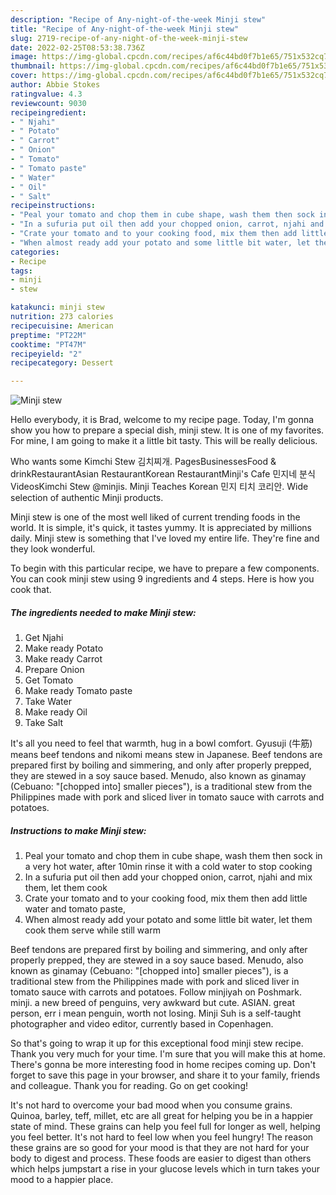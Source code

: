```yaml
---
description: "Recipe of Any-night-of-the-week Minji stew"
title: "Recipe of Any-night-of-the-week Minji stew"
slug: 2719-recipe-of-any-night-of-the-week-minji-stew
date: 2022-02-25T08:53:38.736Z
image: https://img-global.cpcdn.com/recipes/af6c44bd0f7b1e65/751x532cq70/minji-stew-recipe-main-photo.jpg
thumbnail: https://img-global.cpcdn.com/recipes/af6c44bd0f7b1e65/751x532cq70/minji-stew-recipe-main-photo.jpg
cover: https://img-global.cpcdn.com/recipes/af6c44bd0f7b1e65/751x532cq70/minji-stew-recipe-main-photo.jpg
author: Abbie Stokes
ratingvalue: 4.3
reviewcount: 9030
recipeingredient:
- " Njahi"
- " Potato"
- " Carrot"
- " Onion"
- " Tomato"
- " Tomato paste"
- " Water"
- " Oil"
- " Salt"
recipeinstructions:
- "Peal your tomato and chop them in cube shape, wash them then sock in a very hot water, after 10min rinse it with a cold water to stop cooking"
- "In a sufuria put oil then add your chopped onion, carrot, njahi and mix them, let them cook"
- "Crate your tomato and to your cooking food, mix them then add little water and tomato paste,"
- "When almost ready add your potato and some little bit water, let them cook them serve while still warm"
categories:
- Recipe
tags:
- minji
- stew

katakunci: minji stew 
nutrition: 273 calories
recipecuisine: American
preptime: "PT22M"
cooktime: "PT47M"
recipeyield: "2"
recipecategory: Dessert

---
```



![Minji stew](https://img-global.cpcdn.com/recipes/af6c44bd0f7b1e65/751x532cq70/minji-stew-recipe-main-photo.jpg)

Hello everybody, it is Brad, welcome to my recipe page. Today, I'm gonna show you how to prepare a special dish, minji stew. It is one of my favorites. For mine, I am going to make it a little bit tasty. This will be really delicious.

Who wants some Kimchi Stew 김치찌개. PagesBusinessesFood &amp; drinkRestaurantAsian RestaurantKorean RestaurantMinji&#39;s Cafe 민지네 분식VideosKimchi Stew @minjis. Minji Teaches Korean 민지 티치 코리안. Wide selection of authentic Minji products.

Minji stew is one of the most well liked of current trending foods in the world. It is simple, it's quick, it tastes yummy. It is appreciated by millions daily. Minji stew is something that I've loved my entire life. They're fine and they look wonderful.


To begin with this particular recipe, we have to prepare a few components. You can cook minji stew using 9 ingredients and 4 steps. Here is how you cook that.

<!--inarticleads1-->

##### The ingredients needed to make Minji stew:

1. Get  Njahi
1. Make ready  Potato
1. Make ready  Carrot
1. Prepare  Onion
1. Get  Tomato
1. Make ready  Tomato paste
1. Take  Water
1. Make ready  Oil
1. Take  Salt


It&#39;s all you need to feel that warmth, hug in a bowl comfort. Gyusuji (牛筋) means beef tendons and nikomi means stew in Japanese. Beef tendons are prepared first by boiling and simmering, and only after properly prepped, they are stewed in a soy sauce based. Menudo, also known as ginamay (Cebuano: &#34;[chopped into] smaller pieces&#34;), is a traditional stew from the Philippines made with pork and sliced liver in tomato sauce with carrots and potatoes. 

<!--inarticleads2-->

##### Instructions to make Minji stew:

1. Peal your tomato and chop them in cube shape, wash them then sock in a very hot water, after 10min rinse it with a cold water to stop cooking
1. In a sufuria put oil then add your chopped onion, carrot, njahi and mix them, let them cook
1. Crate your tomato and to your cooking food, mix them then add little water and tomato paste,
1. When almost ready add your potato and some little bit water, let them cook them serve while still warm


Beef tendons are prepared first by boiling and simmering, and only after properly prepped, they are stewed in a soy sauce based. Menudo, also known as ginamay (Cebuano: &#34;[chopped into] smaller pieces&#34;), is a traditional stew from the Philippines made with pork and sliced liver in tomato sauce with carrots and potatoes. Follow minjiyah on Poshmark. minji. a new breed of penguins, very awkward but cute. ASIAN. great person, err i mean penguin, worth not losing. Minji Suh is a self-taught photographer and video editor, currently based in Copenhagen. 

So that's going to wrap it up for this exceptional food minji stew recipe. Thank you very much for your time. I'm sure that you will make this at home. There's gonna be more interesting food in home recipes coming up. Don't forget to save this page in your browser, and share it to your family, friends and colleague. Thank you for reading. Go on get cooking!

It's not hard to overcome your bad mood when you consume grains. Quinoa, barley, teff, millet, etc are all great for helping you be in a happier state of mind. These grains can help you feel full for longer as well, helping you feel better. It's not hard to feel low when you feel hungry! The reason these grains are so good for your mood is that they are not hard for your body to digest and process. These foods are easier to digest than others which helps jumpstart a rise in your glucose levels which in turn takes your mood to a happier place.

